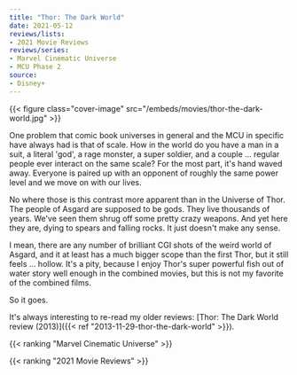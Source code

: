 ```yaml
---
title: "Thor: The Dark World"
date: 2021-05-12
reviews/lists:
- 2021 Movie Reviews
reviews/series:
- Marvel Cinematic Universe
- MCU Phase 2
source:
- Disney+
---
```

{{< figure class="cover-image" src="/embeds/movies/thor-the-dark-world.jpg" >}}

One problem that comic book universes in general and the MCU in specific have always had is that of scale. How in the world do you have a man in a suit, a literal 'god', a rage monster, a super soldier, and a couple ... regular people ever interact on the same scale? For the most part, it's hand waved away. Everyone is paired up with an opponent of roughly the same power level and we move on with our lives. 

No where those is this contrast more apparent than in the Universe of Thor. The people of Asgard are supposed to be gods. They live thousands of years. We've seen them shrug off some pretty crazy weapons. And yet here they are, dying to spears and falling rocks. It just doesn't make any sense. 

I mean, there are any number of brilliant CGI shots of the weird world of Asgard, and it at least has a much bigger scope than the first Thor, but it still feels ... hollow. It's a pity, because I enjoy Thor's super powerful fish out of water story well enough in the combined movies, but this is not my favorite of the combined films. 

So it goes. 

It's always interesting to re-read my older reviews: [Thor: The Dark World review (2013)]({{< ref "2013-11-29-thor-the-dark-world" >}}). 

{{< ranking "Marvel Cinematic Universe" >}}

{{< ranking "2021 Movie Reviews" >}}